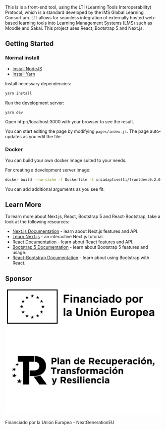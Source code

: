 This is is a front-end tool, using the LTI (Learning Tools Interoperability) Protocol, which is a standard developed by the IMS Global Learning Consortium. LTI allows for seamless integration of externally hosted web-based learning tools into Learning Management Systems (LMS) such as Moodle and Sakai. This project uses React, Bootstrap 5 and Next.js.

## Getting Started

### Normal install

- [Install NodeJS](https://nodejs.org/)
- [Install Yarn](https://classic.yarnpkg.com/lang/en/docs/install/)

Install necessary dependencies:

```bash
yarn install
```

Run the development server:

```bash
yarn dev
```

Open http://localhost:3000 with your browser to see the result.

You can start editing the page by modifying `pages/index.js`. The page auto-updates as you edit the file.

### Docker

You can build your own docker image suited to your needs.

For creating a development server image:

```bash
docker build --no-cache -f Dockerfile -t uniadaptivelti/frontdev:0.2.0 . --build-arg NEXT_MODE=dev
```

You can add additional arguments as you see fit.

## Learn More

To learn more about Next.js, React, Bootstrap 5 and React-Bootstrap, take a look at the following resources:

- [Next.js Documentation](https://nextjs.org/docs) - learn about Next.js features and API.
- [Learn Next.js](https://nextjs.org/learn) - an interactive Next.js tutorial.
- [React Documentation](https://reactjs.org/docs/getting-started.html) - learn about React features and API.
- [Bootstrap 5 Documentation](https://getbootstrap.com/docs/5.0/getting-started/introduction/) - learn about Bootstrap 5 features and usage.
- [React-Bootstrap Documentation](https://react-bootstrap.github.io/getting-started/introduction/) - learn about using Bootstrap with React.

## Sponsor

![Fundado por la Unión Europea](public/images/ue/foundedbyeu.png)
![Plan de Recuperación Transformación y Resilencia](public/images/ue/prtr.png)

Financiado por la Unión Europea - NextGenerationEU
